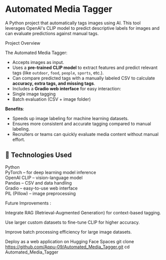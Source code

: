 # Automated Media Tagger

A Python project that automatically tags images using AI. This tool leverages OpenAI's CLIP model to predict descriptive labels for images and can evaluate predictions against manual tags.

 Project Overview

The Automated Media Tagger:

- Accepts images as input.
- Uses a **pre-trained CLIP model** to extract features and predict relevant tags (like `outdoor`, `food`, `people`, `sports`, etc.).
- Can compare predicted tags with a manually labeled CSV to calculate **accuracy, extra tags, and missing tags**.
- Includes a **Gradio web interface** for easy interaction:
- Single image tagging
- Batch evaluation (CSV + image folder)

**Benefits**:

- Speeds up image labeling for machine learning datasets.
- Ensures more consistent and accurate tagging compared to manual labeling.
- Recruiters or teams can quickly evaluate media content without manual effort.

## 🔹 Technologies Used

Python  
PyTorch – for deep learning model inference  
OpenAI CLIP – vision-language model  
Pandas – CSV and data handling  
Gradio – easy-to-use web interface  
PIL (Pillow) – image preprocessing


Future Improvements : 

Integrate RAG (Retrieval-Augmented Generation) for context-based tagging.

Use larger custom datasets to fine-tune CLIP for higher accuracy.

Improve batch processing efficiency for large image datasets.

Deploy as a web application on Hugging Face Spaces
git clone https://github.com/Appu-09/Automated_Media_Tagger.git
cd Automated_Media_Tagger
